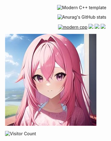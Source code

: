 <div id="title" align=center>

![Modern C++ template][github-sub-title:img]

![Anurag's GitHub stats](https://github-readme-stats.vercel.app/api?username=JQ-Origin&show_icons=true&theme=radical)


[![modern cpp](https://img.shields.io/badge/code-Modern%20C++-blue)](https://learn.microsoft.com/zh-cn/cpp/cpp/welcome-back-to-cpp-modern-cpp) 
![](https://img.shields.io/badge/讨厌-学习-yellow) 
![](https://img.shields.io/badge/性格-开朗-red) 
![](https://img.shields.io/badge/爱好-二次元-red)

</div>

![头像](image/102940815.jpg)

![Visitor Count](https://profile-counter.glitch.me/JQ-Origin/count.svg)

[github-sub-title:img]: https://readme-typing-svg.herokuapp.com?font=Segoe+Script&center=true&lines=JQ-Origin.
